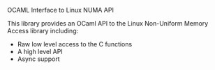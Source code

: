 OCAML Interface to Linux NUMA API

This library provides an OCaml API to the Linux Non-Uniform Memory Access
library including:

- Raw low level access to the C functions
- A high level API
- Async support
